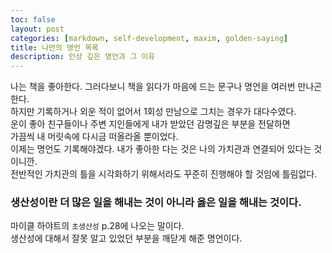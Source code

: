 ```yaml
---
toc: false
layout: post
categories: [markdown, self-development, maxim, golden-saying]
title: 나만의 명언 목록
description: 인상 깊은 명언과 그 이유
---
```


나는 책을 좋아한다. 그러다보니 책을 읽다가 마음에 드는 문구나 명언을 여러번 만나곤 한다.  
하지만 기록하거나 외운 적이 없어서 1회성 만남으로 그치는 경우가 대다수였다.  
운이 좋아 친구들이나 주변 지인들에게 내가 받았던 감명깊은 부분을 전달하면  
가끔씩 내 머릿속에 다시금 떠올라올 뿐이었다.  
이제는 명언도 기록해야겠다. 내가 좋아한 다는 것은 나의 가치관과 연결되어 있다는 것이니깐.  
전반적인 가치관의 틀을 시각화하기 위해서라도 꾸준히 진행해야 할 것임에 틀림없다.

### 생산성이란 더 많은 일을 해내는 것이 아니라 옳은 일을 해내는 것이다.
마이클 하야트의 `초생산성` p.28에 나오는 말이다.  
생산성에 대해서 잘못 알고 있었던 부분을 깨닫게 해준 명언이다.